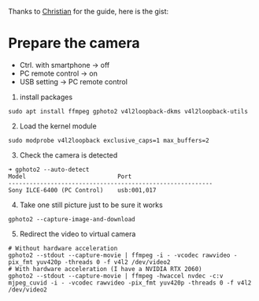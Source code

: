 Thanks to [Christian](https://community.sony.at/t5/tipps-tutorials-faqs/sony-kameras-als-webcam-unter-linux-nutzen-howto/ba-p/3697384) for the guide, here is the gist:

# Prepare the camera
* Ctrl. with smartphone -> off
* PC remote control -> on
* USB setting -> PC remote control

1. install packages
```shell
sudo apt install ffmpeg gphoto2 v4l2loopback-dkms v4l2loopback-utils
```
2. Load the kernel module
```shell
sudo modprobe v4l2loopback exclusive_caps=1 max_buffers=2
```
3. Check the camera is detected
```shell
➜ gphoto2 --auto-detect
Model                          Port                                            
----------------------------------------------------------
Sony ILCE-6400 (PC Control)    usb:001,017
```
4. Take one still picture just to be sure it works
```shell
gphoto2 --capture-image-and-download
```
5. Redirect the video to virtual camera
```shell
# Without hardware acceleration
gphoto2 --stdout --capture-movie | ffmpeg -i - -vcodec rawvideo -pix_fmt yuv420p -threads 0 -f v4l2 /dev/video2
# With hardware acceleration (I have a NVIDIA RTX 2060)
gphoto2 --stdout --capture-movie | ffmpeg -hwaccel nvdec -c:v mjpeg_cuvid -i - -vcodec rawvideo -pix_fmt yuv420p -threads 0 -f v4l2 /dev/video2
```
